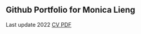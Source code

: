 ## Github Portfolio for Monica Lieng

Last update 2022 [CV PDF](2022-03-25_Lieng_CV_Davis_carlson.pdf)


